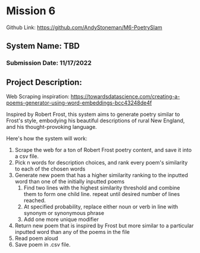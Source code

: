 # Mission 6
Github Link: https://github.com/AndyStoneman/M6-PoetrySlam

## System Name: TBD
### Submission Date: 11/17/2022

## Project Description:

Web Scraping inspiration: https://towardsdatascience.com/creating-a-poems-generator-using-word-embeddings-bcc43248de4f

Inspired by Robert Frost, this system aims to generate poetry similar to Frost's style, 
embodying his beautiful descriptions of rural New England, and his thought-provoking
language. 

Here's how the system will work:
1) Scrape the web for a ton of Robert Frost poetry content, and save it into a csv file. 
2) Pick n words for description choices, and rank every poem's similarity to each of the chosen words
3) Generate new poem that has a higher similarity ranking to the inputted word than one of the initially inputted poems
   1) Find two lines with the highest similarity threshold and combine them to form one child line. repeat until
   desired number of lines reached.
   2) At specified probability, replace either noun or verb in line with synonym or synonymous phrase
   3) Add one more unique modifier 
4) Return new poem that is inspired by Frost but more similar to a particular inputted word than any of the poems in the file
5) Read poem aloud
6) Save poem in .csv file. 